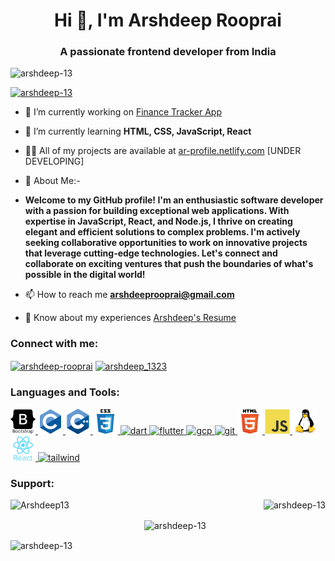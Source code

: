 <h1 align="center">Hi 👋, I'm Arshdeep Rooprai</h1>
<h3 align="center">A passionate frontend developer from India</h3>

<p align="left"> <img src="https://komarev.com/ghpvc/?username=arshdeep-13&label=Profile%20views&color=0e75b6&style=flat" alt="arshdeep-13" /> </p>

<p align="left"> <a href="https://github.com/ryo-ma/github-profile-trophy"><img src="https://github-profile-trophy.vercel.app/?username=arshdeep-13" alt="arshdeep-13" /></a> </p>

- 🔭 I’m currently working on [Finance Tracker App](https://ar-finance.vercel.app/)

- 🌱 I’m currently learning **HTML, CSS, JavaScript, React**

- 👨‍💻 All of my projects are available at [ar-profile.netlify.com](https://ar-profile.netlify.com) [UNDER DEVELOPING]

- 💬 About Me:-
-  **Welcome to my GitHub profile! I'm an enthusiastic software developer with a passion for building exceptional web applications. With expertise in JavaScript, React, and Node.js, I thrive on creating elegant and efficient solutions to complex problems. I'm actively seeking collaborative opportunities to work on innovative projects that leverage cutting-edge technologies. Let's connect and collaborate on exciting ventures that push the boundaries of what's possible in the digital world!**

- 📫 How to reach me **arshdeeprooprai@gmail.com**

- 📄 Know about my experiences [Arshdeep's Resume](https://ar-resume.tiiny.site/)

<h3 align="left">Connect with me:</h3>
<p align="left">
<a href="https://linkedin.com/in/arshdeep-rooprai" target="blank"><img align="center" src="https://raw.githubusercontent.com/rahuldkjain/github-profile-readme-generator/master/src/images/icons/Social/linked-in-alt.svg" alt="arshdeep-rooprai" height="30" width="40" /></a>
<a href="https://instagram.com/arshdeep_1323" target="blank"><img align="center" src="https://raw.githubusercontent.com/rahuldkjain/github-profile-readme-generator/master/src/images/icons/Social/instagram.svg" alt="arshdeep_1323" height="30" width="40" /></a>
</p>

<h3 align="left">Languages and Tools:</h3>
<p align="left"> 
  <a href="https://getbootstrap.com" target="_blank"> <img src="https://raw.githubusercontent.com/devicons/devicon/master/icons/bootstrap/bootstrap-plain-wordmark.svg" alt="bootstrap" width="40" height="40"/> </a> 
  <a href="https://www.cprogramming.com/" target="_blank"> <img src="https://raw.githubusercontent.com/devicons/devicon/master/icons/c/c-original.svg" alt="c" width="40" height="40"/> </a> 
  <a href="https://www.w3schools.com/cpp/" target="_blank"> <img src="https://raw.githubusercontent.com/devicons/devicon/master/icons/cplusplus/cplusplus-original.svg" alt="cplusplus" width="40" height="40"/> </a> 
  <a href="https://www.w3schools.com/css/" target="_blank"> <img src="https://raw.githubusercontent.com/devicons/devicon/master/icons/css3/css3-original-wordmark.svg" alt="css3" width="40" height="40"/> </a> 
  <a href="https://dart.dev" target="_blank"> <img src="https://www.vectorlogo.zone/logos/dartlang/dartlang-icon.svg" alt="dart" width="40" height="40"/> </a> 
  <a href="https://flutter.dev" target="_blank"> <img src="https://www.vectorlogo.zone/logos/flutterio/flutterio-icon.svg" alt="flutter" width="40" height="40"/> </a> 
  <a href="https://cloud.google.com" target="_blank"> <img src="https://www.vectorlogo.zone/logos/google_cloud/google_cloud-icon.svg" alt="gcp" width="40" height="40"/> </a> 
  <a href="https://git-scm.com/" target="_blank"> <img src="https://www.vectorlogo.zone/logos/git-scm/git-scm-icon.svg" alt="git" width="40" height="40"/> </a> 
  <a href="https://www.w3.org/html/" target="_blank"> <img src="https://raw.githubusercontent.com/devicons/devicon/master/icons/html5/html5-original-wordmark.svg" alt="html5" width="40" height="40"/> </a> 
  <a href="https://developer.mozilla.org/en-US/docs/Web/JavaScript" target="_blank"> <img src="https://raw.githubusercontent.com/devicons/devicon/master/icons/javascript/javascript-original.svg" alt="javascript" width="40" height="40"/> </a> 
  <a href="https://www.linux.org/" target="_blank"> <img src="https://raw.githubusercontent.com/devicons/devicon/master/icons/linux/linux-original.svg" alt="linux" width="40" height="40"/> </a> 
  <a href="https://reactjs.org/" target="_blank"> <img src="https://raw.githubusercontent.com/devicons/devicon/master/icons/react/react-original-wordmark.svg" alt="react" width="40" height="40"/> </a> 
  <a href="https://tailwindcss.com/" target="_blank"> <img src="https://www.vectorlogo.zone/logos/tailwindcss/tailwindcss-icon.svg" alt="tailwind" width="40" height="40"/> </a> 
</p>

<h3 align="left">Support:</h3>
<p><a href="https://www.buymeacoffee.com/Arshdeep13"> <img align="left" src="https://cdn.buymeacoffee.com/buttons/v2/default-yellow.png" height="50" width="210" alt="Arshdeep13" /></a></p>

<p align="right">&nbsp;<img align="right" src="https://github-readme-stats.vercel.app/api/top-langs?username=arshdeep-13&show_icons=true&locale=en&layout=compact" alt="arshdeep-13" /></p>

<p>&nbsp;<img align="center" src="https://github-readme-stats.vercel.app/api?username=arshdeep-13&show_icons=true&locale=en" alt="arshdeep-13" /></p>

<p><img align="center" src="https://github-readme-streak-stats.herokuapp.com/?user=arshdeep-13&" alt="arshdeep-13" /></p>
